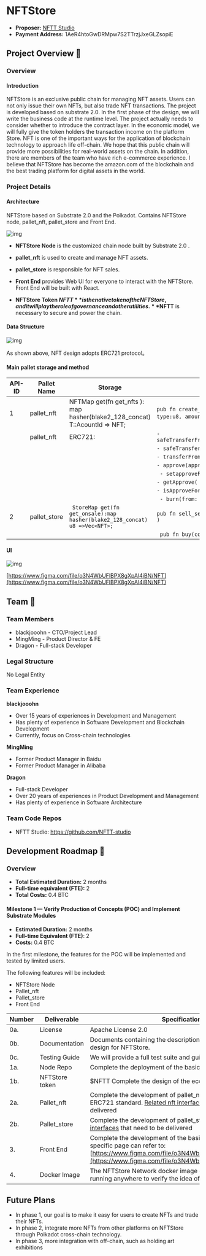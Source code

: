 # NFTStore

* **Proposer:** [NFTT Studio](https://github.com/NFTT-studio)
* **Payment Address:**  1AeR4htoGwDRMpw7S2TTrzjJxeGLZsopiE

## Project Overview :page_facing_up:

### Overview

#### Introduction

NFTStore is an exclusive public chain for managing NFT assets. Users can not only issue their own NFTs, but also trade NFT transactions. The project is developed based on substrate 2.0. In the first phase of the design, we will write the business code at the runtime level. The project actually needs to consider whether to introduce the contract layer. In the economic model, we will fully give the token holders the transaction income on the platform Store. NFT is one of the important ways for the application of blockchain technology to approach life off-chain. We hope that this public chain will provide more possibilities for real-world assets on the chain. In addition, there are members of the team who have rich e-commerce experience. I believe that NFTStore has become the amazon.com of the blockchain and the best trading platform for digital assets in the world.

### Project Details

#### Architecture

NFTStore based on Substrate 2.0 and the Polkadot. Contains NFTStore node, pallet_nft, pallet_store and Front End.

![img](https://raw.githubusercontent.com/NFTT-studio/graphics/main/NFTT-Components.png) 

* **NFTStore Node** is the customized chain node built by Substrate 2.0 .  

* **pallet_nft** is used to create and manage NFT assets.

* **pallet_store** is responsible for NFT sales.

* **Front End** provides Web UI for everyone to interact with the NFTStore. Front End will be built with React.

* **NFTStore Token $NFTT** is the native token of the NFTStore, and it will play the role of governance and other utilities. **$NFTT** is necessary to secure and power the chain.

#### Data Structure

![img](https://raw.githubusercontent.com/NFTT-studio/graphics/main/NFTTT-UML.png)

As shown above,  NFT design adopts ERC721 protocol。

#### <span id="interface">Main pallet storage and method</span>

| API-ID | **Pallet Name** | **Storage** | **Public Method** |
| ------ | --------------- | ----------- | ----------------- |
|1| <span id="nft" >pallet_nft </span>  | NFTMap get(fn get_nfts ): map hasher(blake2_128_concat) T::AcountId => NFT;  |`pub fn create_nft(name:Vec<u8>,description:Vec<u8>, imageUrl:Vec<u8>, type:u8, amount:u256 ` )             |
| |  pallet_nft  | ERC721: |   `- safeTransferFrom(from:AccountId,to:AccountID,tokenId:u256,data:Vec<u8>)` |
| | | | `- safeTransferFrom(from:AccountId,to:AccountID,tokenId:u256) `|
| | | |` - transferFrom(from:AccountId,to:AccountID,tokenId:u256) `|
| | | | `- approve(approved: AccountId, tokenId:u256) `|
| | | |` - setapproveForAll(approved: AccountId,  approved:bool)`|
| | | | `- getApprove( tokenId:u256) `|
| | | | `- isApproveForAll(owner: AccountId, operator:AccountId) `|
| | | |` - burn(from: AccountId, tokenId:u256)` |
|2| <span id="store"> pallet_store</span> | ` StoreMap get(fn get_onsale):map hasher(blake2_128_concat)  u8 =>Vec<NFT>;`  | `pub fn sell_setting(contractAddress:Vec<u8>, tokenId:u256,  price:u256 )`|
| | | |` pub fn buy(contractAddress:vec<u8>, tokenId:u256)`|

#### UI 

![img](https://raw.githubusercontent.com/NFTT-studio/graphics/main/nfttt-frontend-mock-up.png)

[https://www.figma.com/file/o3N4WbUFlBPX8gXpAl4iBN/NFT](https://www.figma.com/file/o3N4WbUFlBPX8gXpAl4iBN/NFT)

## Team :busts_in_silhouette:

### Team Members

* blackjooohn - CTO/Project Lead
* MingMing - Product Director & FE
* Dragon - Full-stack Developer

### Legal Structure

No Legal Entity

### Team Experience

**blackjooohn**   
   -  Over 15 years of experiences in Development and Management   
   -  Has plenty of experience in Software Development and Blockchain Development   
   -  Currently, focus on Cross-chain technologies 

**MingMing**   
   -  Former Product Manager in Baidu   
   -  Former Product Manager in Alibaba  

**Dragon**   
   -  Full-stack Developer   
   -  Over 20 years of experiences in Product Development and Management   
   -  Has plenty of experience in Software Architecture   

### Team Code Repos

* NFTT Studio: https://github.com/NFTT-studio

## Development Roadmap :nut_and_bolt:

### Overview

* **Total Estimated Duration:** 2 months
* **Full-time equivalent (FTE):** 2
* **Total Costs:** 0.4 BTC


#### Milestone 1 — Verify Production of Concepts (POC) and Implement Substrate Modules

* **Estimated Duration:** 2 months
* **Full-time Equivalent (FTE)**: 2
* **Costs:** 0.4 BTC 

In the first milestone, the features for the POC will be implemented and tested by limited users. 

The following features will be included:

* NFTStore Node  
* Pallet_nft
* Pallet_store
* Front End   

| **Number** | **Deliverable**         | **Specification**                                            |
| ---------- | ----------------------- | ------------------------------------------------------------ |
| 0a.        | License                 | Apache License 2.0                                           |
| 0b.        | Documentation           | Documents containing the description of whole architecture design for NFTStore. |
| 0c.        | Testing Guide           | We will provide a full test suite and guide for  NFT .     |
| 1a.        | Node Repo               | Complete the deployment of the basic public chain  |
| 1b.        | NFTStore token          | $NFTT Complete the design of the economic model   | 
| 2a.        | Pallet_nft              | Complete the development of pallet_nft and realize the ERC721 standard. [Related nft interfaces](#nft) that need to be delivered |
| 2b.        | Pallet_store            | Complete the development of pallet_store . [Related store interfaces](#store) that need to be delivered |
| 3.         | Front End               | Complete the development of the basic interactive page, the specific page can refer to: [https://www.figma.com/file/o3N4WbUFlBPX8gXpAl4iBN/NFT](https://www.figma.com/file/o3N4WbUFlBPX8gXpAl4iBN/NFT) |
| 4.         | Docker Image            | The NFTStore Network docker image contains the POC version running anywhere to verify the idea of the NFTStore. |

## Future Plans

* In phase 1, our goal is to make it easy for users to create NFTs and trade their NFTs.
* In phase 2, integrate more NFTs from other platforms on NFTStore through Polkadot cross-chain technology. 
* In phase 3, more integration with off-chain, such as holding art exhibitions

